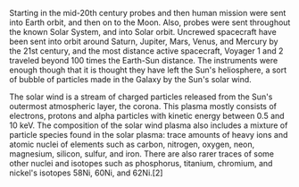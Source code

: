 <p>Starting in the mid-20th century probes and then human mission were sent into Earth orbit, and then on to the Moon. Also, probes were sent throughout the known Solar System, and into Solar orbit. Uncrewed spacecraft have been sent into orbit around Saturn, Jupiter, Mars, Venus, and Mercury by the 21st century, and the most distance active spacecraft, Voyager 1 and 2 traveled beyond 100 times the Earth-Sun distance. The instruments were enough though that it is thought they have left the Sun's heliosphere, a sort of bubble of particles made in the Galaxy by the Sun's solar wind.

The solar wind is a stream of charged particles released from the Sun's outermost atmospheric layer, the corona. This plasma mostly consists of electrons, protons and alpha particles with kinetic energy between 0.5 and 10 keV. The composition of the solar wind plasma also includes a mixture of particle species found in the solar plasma: trace amounts of heavy ions and atomic nuclei of elements such as carbon, nitrogen, oxygen, neon, magnesium, silicon, sulfur, and iron. There are also rarer traces of some other nuclei and isotopes such as phosphorus, titanium, chromium, and nickel's isotopes 58Ni, 60Ni, and 62Ni.[2]